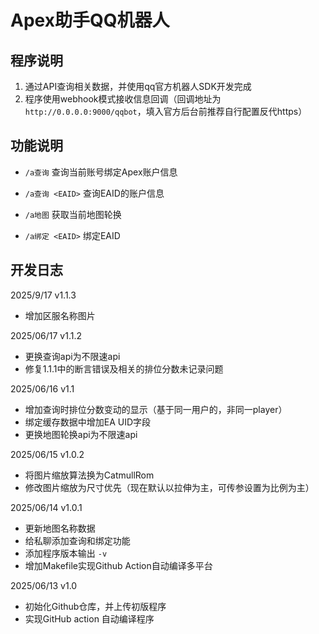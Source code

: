 # Apex助手QQ机器人

## 程序说明
1. 通过API查询相关数据，并使用qq官方机器人SDK开发完成
1. 程序使用webhook模式接收信息回调（回调地址为`http://0.0.0.0:9000/qqbot`，填入官方后台前推荐自行配置反代https）

## 功能说明

- `/a查询` 查询当前账号绑定Apex账户信息

- `/a查询 <EAID>` 查询EAID的账户信息

- `/a地图` 获取当前地图轮换

- `/a绑定 <EAID>` 绑定EAID

## 开发日志

2025/9/17 v1.1.3

- 增加区服名称图片

2025/06/17 v1.1.2

- 更换查询api为不限速api
- 修复1.1.1中的断言错误及相关的排位分数未记录问题

2025/06/16 v1.1

- 增加查询时排位分数变动的显示（基于同一用户的，非同一player）
- 绑定缓存数据中增加EA UID字段
- 更换地图轮换api为不限速api

2025/06/15 v1.0.2

- 将图片缩放算法换为CatmullRom
- 修改图片缩放为尺寸优先（现在默认以拉伸为主，可传参设置为比例为主）

2025/06/14 v1.0.1

- 更新地图名称数据
- 给私聊添加查询和绑定功能
- 添加程序版本输出 `-v`
- 增加Makefile实现Github Action自动编译多平台

2025/06/13 v1.0

- 初始化Github仓库，并上传初版程序
- 实现GitHub action 自动编译程序
